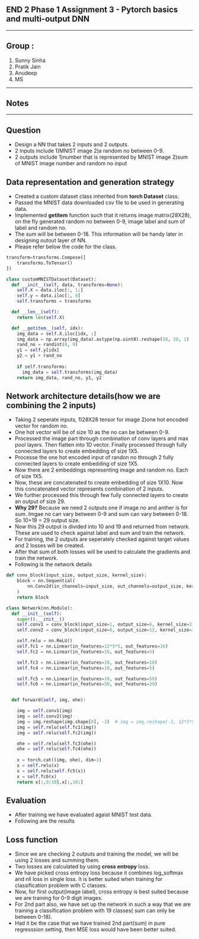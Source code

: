 
## END 2 Phase 1 Assignment 3 - Pytorch basics and multi-output DNN
------------------------------------------------------------------------------------------------------------

## Group : 
1. Sunny Sinha
2. Pratik Jain
3. Anudeep
4. MS

----------------------
## Notes 
---------------------------------------------------------------------------------------------------------------------------

## Question
* Design a NN that takes 2 inputs and 2 outputs.
* 2 inputs include 1)MNIST image 2)a random no between 0-9.
* 2 outputs include 1)number that is represented by MNIST image  2)sum of MNIST image number and random no input

## Data representation and generation strategy
* Created a custom dataset class inherited from __torch Dataset__ class.
* Passed the MNIST data downloaded csv file to be used in generating data.
* Implemented __getitem__ function such that it returns image matrix(28X28), on the fly generated random no between 0-9, image label and sum of label and random no.
* The sum will be between 0-18. This information will be handy later in designing outout layer of NN.
* Please refer below the code for the class.


```python
transform=transforms.Compose([
    transforms.ToTensor()
])

class customMNISTDataset(Dataset):
  def __init__(self, data, transforms=None):
    self.X = data.iloc[:, 1:]
    self.y = data.iloc[:, 0]
    self.transforms = transforms

  def __len__(self):
    return len(self.X)

  def __getitem__(self, idx):
    img_data = self.X.iloc[idx, :]
    img_data = np.array(img_data).astype(np.uint8).reshape(28, 28, 1)
    rand_no = randint(0, 9)
    y1 = self.y[idx]
    y2 = y1 + rand_no
    
    if self.transforms:
      img_data = self.transforms(img_data)
    return img_data, rand_no, y1, y2
```

## Network architecture details(how we are combining the 2 inputs)
* Taking 2 seperate inputs, 1)28X28 tensor for image 2)one hot encoded vector for random no.
* One hot vector will be of size 10 as the no can be between 0-9.
* Processed the image part through combination of conv layers and max pool layers. Then flatten into 1D vector. Finally processed through fully connected layers to create embedding of size 1X5.
* Processe the one hot encoded input of randon no through 2 fully connected layers to create embedding of size 1X5.
* Now there are 2 embeddings representing image and random no. Each of size 1X5.
* Now, these are concatenated to create embedding of size 1X10. Now this concatenated vector represents combination of 2 inputs.
* We further processed this through few fully connected layers to create an output of size 29.
* __Why 29?__ Because we need 2 outputs one if image no and anther is for sum. Imgae no can vary between 0-9 and sum can vary between 0-18. So 10+19 = 29 output size.
* Now this 29 output is divided into 10 and 19 and returned from network. These are used to check against label and sum and train the network.
* For training, the 2 outputs are seperately checked against target values and 2 losses will be created.
* After that sum of both losses will be used to calculate the gradients and train the network.
* Following is the network details
```python
def conv_block(input_size, output_size, kernel_size):
    block = nn.Sequential(
        nn.Conv2d(in_channels=input_size, out_channels=output_size, kernel_size=kernel_size), nn.ReLU(), nn.MaxPool2d((2, 2)),
    )
    return block

class Network(nn.Module):
  def __init__(self):
    super().__init__()
    self.conv1 = conv_block(input_size=1, output_size=6, kernel_size=3)
    self.conv2 = conv_block(input_size=6, output_size=12, kernel_size=3)

    self.relu = nn.ReLU()
    self.fc1 = nn.Linear(in_features=12*5*5, out_features=16)
    self.fc2 = nn.Linear(in_features=16, out_features=5)

    self.fc3 = nn.Linear(in_features=10, out_features=10)
    self.fc4 = nn.Linear(in_features=10, out_features=5)

    self.fc5 = nn.Linear(in_features=10, out_features=50)
    self.fc6 = nn.Linear(in_features=50, out_features=29)


  def forward(self, img, ohe):

    img = self.conv1(img)
    img = self.conv2(img)
    img = img.reshape(img.shape[0], -1)  # img = img.reshape(-1, 12*5*5)
    img = self.relu(self.fc1(img))
    img = self.relu(self.fc2(img))

    ohe = self.relu(self.fc3(ohe))
    ohe = self.relu(self.fc4(ohe))
    
    x = torch.cat((img, ohe), dim=1)
    x = self.relu(x)
    x = self.relu(self.fc5(x))
    x = self.fc6(x)
    return x[:,0:10],x[:,10:]
```


## Evaluation
* After training we have evaluated agaist MNIST test data.
* Following are the results

## Loss function
* Since we are checking 2 outputs and training the model, we will be using 2 losses and summing them.
* Two losses are calculated by using __cross entropy__ loss.
* We have picked cross entropy loss because it combines log_softmax and nll loss in single loss. It is better suited when training for classification problem with C classes.
* Now, for first output(image label), cross entropy is best suited because we are training for 0-9 digit images.
* For 2nd part also, we have set up the network in such a way that we are training a classification problem with 19 classes( sum can only be between 0-18).
* Had it be the case that we have trained 2nd part(sum) in pure regresssion setting, then MSE loss would have been better suited.
